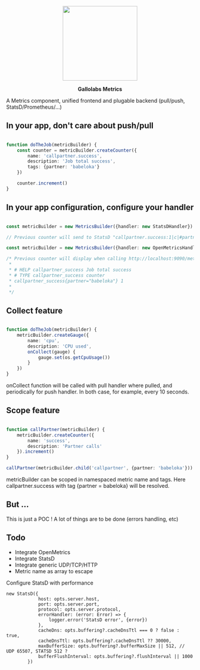 <p align="center">
    <img height="200" src="https://raw.githubusercontent.com/gallolabs/metrics/main/logo_w200.jpeg">
  <p align="center"><strong>Gallolabs Metrics</strong></p>
</p>

A Metrics component, unified frontend and plugable backend (pull/push, StatsD/Prometheus/...)

## In your app, don't care about push/pull

```typescript

function doTheJob(metricBuilder) {
    const counter = metricBuilder.createCounter({
        name: 'callpartner.success',
        description: 'Job total success',
        tags: {partner: 'babeloka'}
    })

    counter.increment()
}
```

## In your app configuration, configure your handler

```typescript

const metricBuilder = new MetricsBuilder({handler: new StatsDHandler})

// Previous counter will send to StatsD "callpartner.success:1|c|#partner:babeloka"

const metricBuilder = new MetricsBuilder({handler: new OpenMetricsHandler})

/* Previous counter will display when calling http://localhost:9090/metrics
 *
 * # HELP callpartner_success Job total success
 * # TYPE callpartner_success counter
 * callpartner_success{partner="babeloka"} 1
 *
 */

```

## Collect feature

```typescript

function doTheJob(metricBuilder) {
    metricBuilder.createGauge({
        name: 'cpu',
        description: 'CPU used',
        onCollect(gauge) {
            gauge.set(os.getCpuUsage())
        }
    })
}
```

onCollect function will be called with pull handler where pulled, and periodically for push handler. In both case, for example, every 10 seconds.

## Scope feature

```typescript

function callPartner(metricBuilder) {
    metricBuilder.createCounter({
        name: 'success',
        description: 'Partner calls'
    }).increment()
}

callPartner(metricBuilder.child('callpartner', {partner: 'babeloka'}))
```

metricBuilder can be scoped in namespaced metric name and tags. Here callpartner.success with tag {partner = babeloka} will be resolved.

## But ...

This is just a POC ! A lot of things are to be done (errors handling, etc)

## Todo
- Integrate OpenMetrics
- Integrate StatsD
- Integrate generic UDP/TCP/HTTP
- Metric name as array to escape

Configure StatsD with performance
```
new StatsD({
            host: opts.server.host,
            port: opts.server.port,
            protocol: opts.server.protocol,
            errorHandler: (error: Error) => {
                logger.error('StatsD error', {error})
            },
            cacheDns: opts.buffering?.cacheDnsTtl === 0 ? false : true,
            cacheDnsTtl: opts.buffering?.cacheDnsTtl ?? 30000,
            maxBufferSize: opts.buffering?.bufferMaxSize || 512, // UDP 65507, STATSD 512 ?
            bufferFlushInterval: opts.buffering?.flushInterval || 1000
        })
```
